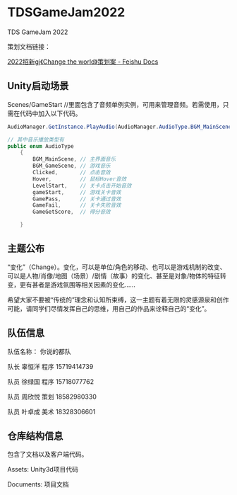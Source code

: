 # TDSGameJam2022
TDS GameJam 2022

策划文档链接：

[2022招新gj《Change the world》策划案 - Feishu Docs](https://thinkdifferent.feishu.cn/docs/doccnutJecW08ftEopMfVFUznMg)



## Unity启动场景

Scenes/GameStart //里面包含了音频单例实例，可用来管理音频。若需使用，只需在代码中加入以下代码。

```c#
AudioManager.GetInstance.PlayAudio(AudioManager.AudioType.BGM_MainScene); // 播放主音乐

// 其中音乐播放类型有
public enum AudioType
    {
        BGM_MainScene, // 主界面音乐
        BGM_GameScene, // 游戏音乐
        Clicked,       // 点击音效
        Hover,         // 鼠标Hover音效
        LevelStart,    // 关卡点击开始音效
        gameStart,     // 游戏关卡音效
        GamePass,      // 关卡通过音效
        GameFail,      // 关卡失败音效
        GameGetScore,  // 得分音效

    }
```



## 主题公布

 “变化”（Change）。变化，可以是单位/角色的移动、也可以是游戏机制的改变、可以是人物/肖像/地图（场景）/剧情（故事）的变化、甚至是对象/物体的特征转变，更有甚者是游戏氛围等相关因素的变化……

希望大家不要被“传统的”理念和认知所束缚，这一主题有着无限的灵感源泉和创作可能，请同学们尽情发挥自己的思维，用自己的作品来诠释自己的“变化”。  



## 队伍信息

队伍名称： 你说的都队

队长	辜恒洋	程序	15719414739

队员	徐绿国	程序	15718077762

队员	周欣悦	策划	18582980330

队员	叶卓成	美术	18328306601





## 仓库结构信息

包含了文档以及客户端代码。

Assets: Unity3d项目代码

Documents: 项目文档





